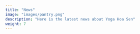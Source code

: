 ```yaml
---
title: "News"
image: "images/pantry.png"
description: "Here is the latest news about Yoga Hoa Sen"
weight: 7
---
```

